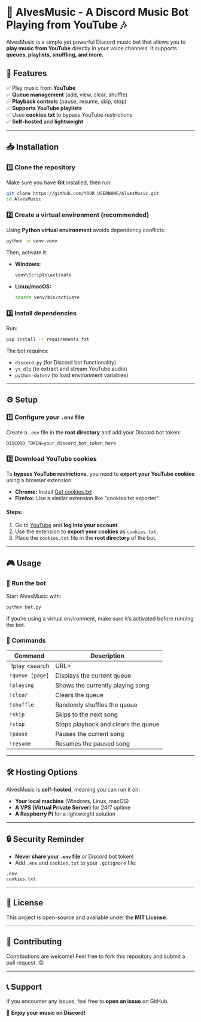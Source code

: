 # 🎵 AlvesMusic - A Discord Music Bot Playing from YouTube 🎶

AlvesMusic is a simple yet powerful Discord music bot that allows you to **play music from YouTube** directly in your voice channels. It supports **queues, playlists, shuffling, and more**.

## 📌 Features
✅ Play music from **YouTube**  
✅ **Queue management** (add, view, clear, shuffle)  
✅ **Playback controls** (pause, resume, skip, stop)  
✅ **Supports YouTube playlists**  
✅ Uses **cookies.txt** to bypass YouTube restrictions  
✅ **Self-hosted** and **lightweight**  

---

## 📥 Installation

### 1️⃣ Clone the repository
Make sure you have **Git** installed, then run:

```bash
git clone https://github.com/YOUR_USERNAME/AlvesMusic.git
cd AlvesMusic
```

### 2️⃣ Create a virtual environment (recommended)
Using **Python virtual environment** avoids dependency conflicts:

```bash
python -m venv venv
```

Then, activate it:
- **Windows:**  
  ```bash
  venv\Scripts\activate
  ```
- **Linux/macOS:**  
  ```bash
  source venv/bin/activate
  ```

### 3️⃣ Install dependencies
Run:

```bash
pip install -r requirements.txt
```

The bot requires:
- `discord.py` (for Discord bot functionality)
- `yt_dlp` (to extract and stream YouTube audio)
- `python-dotenv` (to load environment variables)

---

## ⚙️ Setup

### 1️⃣ Configure your `.env` file
Create a `.env` file in the **root directory** and add your Discord bot token:

```
DISCORD_TOKEN=your_discord_bot_token_here
```

### 2️⃣ Download YouTube cookies
To **bypass YouTube restrictions**, you need to **export your YouTube cookies** using a browser extension:

- **Chrome:** Install [Get cookies.txt](https://chrome.google.com/webstore/detail/get-cookiestxt/knippmkejkfnmbbbcaomcljkjepdkgoi)
- **Firefox:** Use a similar extension like "cookies.txt exporter"

#### Steps:
1. Go to [YouTube](https://www.youtube.com) and **log into your account**.
2. Use the extension to **export your cookies** as `cookies.txt`.
3. Place the `cookies.txt` file in the **root directory** of the bot.

---

## 🎮 Usage

### 🔹 Run the bot
Start AlvesMusic with:

```bash
python bot.py
```

If you’re using a virtual environment, make sure it’s activated before running the bot.

### 🔹 Commands
| Command             | Description |
|---------------------|-------------|
| `!play <search|URL>` | Plays a song or adds it to the queue |
| `!queue [page]`     | Displays the current queue |
| `!playing`          | Shows the currently playing song |
| `!clear`            | Clears the queue |
| `!shuffle`          | Randomly shuffles the queue |
| `!skip`             | Skips to the next song |
| `!stop`             | Stops playback and clears the queue |
| `!pause`            | Pauses the current song |
| `!resume`           | Resumes the paused song |

---

## 🛠 Hosting Options

AlvesMusic is **self-hosted**, meaning you can run it on:
- **Your local machine** (Windows, Linux, macOS)
- **A VPS (Virtual Private Server)** for 24/7 uptime
- **A Raspberry Pi** for a lightweight solution

---

## 🔒 Security Reminder
- **Never share your `.env` file** or Discord bot token!
- Add `.env` and `cookies.txt` to your `.gitignore` file:

```
.env
cookies.txt
```

---

## 📜 License
This project is open-source and available under the **MIT License**.

---

## 🙌 Contributing
Contributions are welcome! Feel free to fork this repository and submit a pull request. 😊

---

## 📞 Support
If you encounter any issues, feel free to **open an issue** on GitHub.

🚀 **Enjoy your music on Discord!**